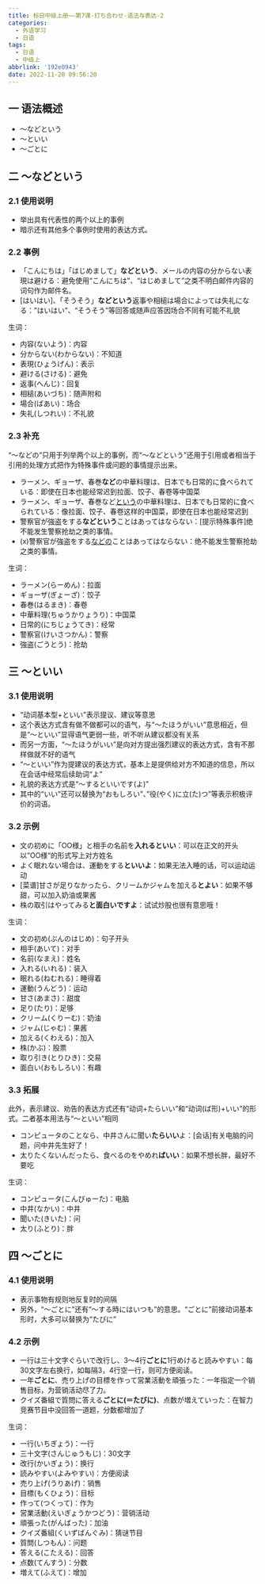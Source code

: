 ```yaml
---
title: 标日中级上册——第7课-打ち合わせ-语法与表达-2
categories:
  - 外语学习
  - 日语
tags:
  - 日语
  - 中级上
abbrlink: '192e0943'
date: 2022-11-20 09:56:20
---
```

## 一 语法概述

* ～などという
* ～といい
* ～ごとに

<!--more-->

## 二 ～などという

### 2.1 使用说明

* 举出具有代表性的两个以上的事例
* 暗示还有其他多个事例时使用的表达方式。

### 2.2 事例

* 「こんにちは」「はじめまして」**などという**、メールの内容の分からない表現は避ける：避免使用“こんにちは”、“はじめまして”之类不明白邮件内容的词句作为邮件名。
* [はいはい]、「そうそう」**などという**返事や相槌は場合によっては失礼になる：”はいはい”、“そうそう”等回答或随声应答因场合不同有可能不礼貌

生词：

* 内容(ないよう)：内容
* 分からない(わからない)：不知道
* 表現(ひょうげん)：表示
* 避ける(さける)：避免
* 返事(へんじ)：回复
* 相槌(あいづち)：随声附和
* 場合(ばあい)：场合
* 失礼(しつれい)：不礼貌

### 2.3 补充

“～などの”只用于列举两个以上的事例，而“～などという”还用于引用或者相当于引用的处理方式把作为特殊事件或问题的事情提示出来。

* ラーメン、ギョーザ、春巻**など**の中華料理は、日本でも日常的に食べられている：即使在日本也能经常迟到拉面、饺子、春卷等中国菜
* ラーメン、ギョーザ、春巻など<u>という</u>の中華料理は、日本でも日常的に食べられている：像拉面、饺子、春卷这样的中国菜，即使在日本也能经常迟到
* 警察官が強盗をする**などという**ことはあってはならない：[提示特殊事件]绝不能发生警察抢劫之类的事情。
* (x)警察官が強盗をする<u>などの</u>ことはあってはならない：绝不能发生警察抢劫之类的事情。

生词：

* ラーメン(らーめん)：拉面
* ギョーザ(ぎょーざ)：饺子
* 春巻(はるまき)：春卷
* 中華料理(ちゅうかりょうり)：中国菜
* 日常的(にちじょうてき)：经常
* 警察官(けいさつかん)：警察
* 強盗(ごうとう)：抢劫

## 三 ～といい

### 3.1 使用说明

* “动词基本型+といい”表示提议、建议等意思
* 这个表达方式含有做不做都可以的语气，与“～たほうがいい”意思相近，但是“～といい”显得语气更弱一些，听不听从建议都没有关系
* 而另一方面，“～たほうがいい”是向对方提出强烈建议的表达方式，含有不那样做就不好的语气
* “～といい”作为提建议的表达方式，基本上是提供给对方不知道的信息，所以在会话中经常后续助词“よ”
* 礼貌的表达方式是“～するといいです(よ)”
* 其中的“いい”还可以替换为“おもしろい”、”役(やく)に立(た)つ”等表示积极评价的词语。

### 3.2 示例

* 文の初めに「OO様」と相手の名前を**入れるといい**：可以在正文的开头以”OO様“的形式写上对方姓名
* よく眠れない場合は、運動をする**といいよ**：如果无法入睡的话，可以运动运动
* [菜谱]甘さが足りなかったら、クリームかジャムを加える**とよい**：如果不够甜，可以加入奶油或果酱
* 株の取引はやってみる**と面白いですよ**：试试炒股也很有意思哦！

生词：

* 文の初め(ぶんのはじめ)：句子开头
* 相手(あいて)：对手
* 名前(なまえ)：姓名
* 入れる(いれる)：装入
* 眠れる(ねむれる)：睡得着
* 運動(うんどう)：运动
* 甘さ(あまさ)：甜度
* 足り(たり)：足够
* クリーム(くりーむ)：奶油
* ジャム(じゃむ)：果酱
* 加える(くわえる)：加入
* 株(かぶ)：股票
* 取り引き(とりひき)：交易
* 面白い(おもしろい)：有趣

### 3.3 拓展

此外，表示建议、劝告的表达方式还有“动词+たらいい”和“动词(ば形)+いい”的形式。二者基本用法与“～といい”相同

* コンピュータのことなら、中井さんに聞い**たらいい**よ：[会话]有关电脑的问题，问中井先生好了！
* 太りたくないんだったら、食べるのをやめれ**ばいい**：如果不想长胖，最好不要吃

生词：

* コンピュータ(こんぴゅーた)：电脑
* 中井(なかい)：中井
* 聞いた(きいた)：问
* 太り(ふとり)：胖

## 四 ～ごとに

### 4.1 使用说明

* 表示事物有规则地反复时的间隔
* 另外，“～ごとに”还有“～する時にはいつも”的意思。“ごとに”前接动词基本形时，大多可以替换为“たびに”

### 4.2 示例

* 一行は三十文字ぐらいで改行し、3～4行**ごとに**1行めけると読みやすい：每30文字左右换行，如每隔3，4行空一行，则可方便阅读。
* 一年**ごとに**、売り上げの目標を作って営業活動を頑張った：一年指定一个销售目标，为营销活动尽了力。
* クイズ番組で質問に答える**ごとに(＝たびに)**、点数が増えていった：在智力竞赛节目中没回答一道题，分数都增加了

生词：

* 一行(いちぎょう)：一行
* 三十文字(さんじゅうもじ)：30文字
* 改行(かいぎょう)：换行
* 読みやすい(よみやすい)：方便阅读
* 売り上げ(うりあげ)：销售
* 目標(もくひょう)：目标
* 作って(つくって)：作为
* 営業活動(えいぎょうかつどう)：营销活动
* 頑張った(がんばった)：加油
* クイズ番組(くいずばんぐみ)：猜谜节目
* 質問(しつもん)：问题
* 答える(こたえる)：回答
* 点数(てんすう)：分数
* 増えて(ふえて)：增加